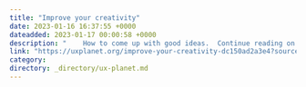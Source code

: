 ```yaml
---
title: "Improve your creativity"
date: 2023-01-16 16:37:55 +0000
dateadded: 2023-01-17 00:00:58 +0000
description: "    How to come up with good ideas.  Continue reading on UX Planet »  "
link: "https://uxplanet.org/improve-your-creativity-dc150ad2a3e4?source=rss----819cc2aaeee0---4"
category:
directory: _directory/ux-planet.md
---
```

